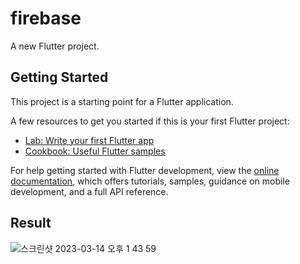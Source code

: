 # firebase

A new Flutter project.

## Getting Started

This project is a starting point for a Flutter application.

A few resources to get you started if this is your first Flutter project:

- [Lab: Write your first Flutter app](https://docs.flutter.dev/get-started/codelab)
- [Cookbook: Useful Flutter samples](https://docs.flutter.dev/cookbook)

For help getting started with Flutter development, view the
[online documentation](https://docs.flutter.dev/), which offers tutorials,
samples, guidance on mobile development, and a full API reference.


## Result
![스크린샷 2023-03-14 오후 1 43 59](https://user-images.githubusercontent.com/40204622/224901492-efd0bff6-2cd1-41c2-9e06-969a8afe6160.png)  
